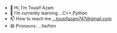 - 👋 Hi, I’m Tousif Azam
- 🌱 I’m currently learning ...C++,Python
- 📫 How to reach me ...tousifazam747@gmail.com
- 😄 Pronouns: ...he/him

<!---
t-azam747/t-azam747 is a ✨ special ✨ repository because its `README.md` (this file) appears on your GitHub profile.
You can click the Preview link to take a look at your changes.
--->
